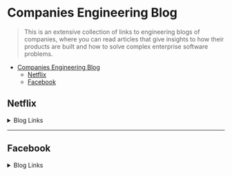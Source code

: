 # Companies Engineering Blog

> This is an extensive collection of links to engineering blogs of companies, where you can read articles that give insights to how their products are built and how to solve complex enterprise software problems.

- [Companies Engineering Blog](#companies-engineering-blog)
  - [Netflix](#netflix)
  - [Facebook](#facebook)

## Netflix

<details>
  <summary>Blog Links</summary>

- [https://netflixtechblog.com/](https://netflixtechblog.com/)
- [https://netflixtechblog.com/](https://netflixtechblog.com/)

</details>

----

## Facebook

<details>
  <summary>Blog Links</summary>

- [https://netflixtechblog.com/](https://netflixtechblog.com/)
- [https://netflixtechblog.com/](https://netflixtechblog.com/)

</details>



